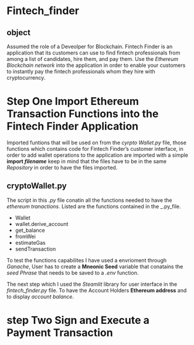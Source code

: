 # Fintech_finder

## object

Assumed the role of a Deveolper for Blockchain. Fintech Finder is an application that its customers can use to find fintech professionals from among a list of candidates, hire them, and pay them. Use the _Ethereum Blockchain network_ into the application in order to enable your customers to instantly pay the fintech professionals whom they hire with cryptocurrency.

# Step One Import Ethereum Transaction Functions into the Fintech Finder Application

Imported funtions that will be used on from the _cyrpto Wallet.py_ file, those functions which contains code for Fintech Finder’s customer interface, in order to add wallet operations to the application are imported with a simple **import _filename_** keep in mind that the files have to be in the same _Repository_ in order to have the files imported.

## cryptoWallet.py

The script in this _.py_ file conatin all the functions needed to have the _ethereum tranactions_. Listed are the functions contained in the _.py_file.

- Wallet
- wallet.derive_account
- get_balance
- fromWei
- estimateGas
- sendTransaction

To test the functions capabilites I have used a envrioment through _Ganache_, User has to create a **Mneonic Seed** variable that conatains the _seed Phrase_ that needs to be saved to a _.env_ function.

The next step which I used the _Steamlit_ library for user interface in the _fintech_finder.py_ file. To have the Account Holders **Ethereum address** and to display _account balance_.

# step Two Sign and Execute a Payment Transaction

